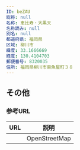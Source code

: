 ```yaml
---
ID: beZAU
総称: null
名称: 恵比寿・大黒天
名称読み: null
別名: null
都道府県: 福岡県
区域: 柳川市
緯度: 33.1666669
経度: 130.4104703
郵便番号: 8320035
住所: 福岡県柳川市東魚屋町３８
---
```


## その他

### 参考URL

| URL | 説明          |
| --- | ------------- |
|     | OpenStreetMap |
